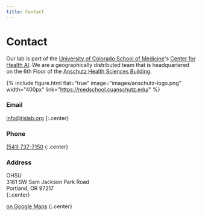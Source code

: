 ```yaml
---
title: Contact
---
```


# <i class="fas fa-envelope"></i>Contact

Our lab is part of the [University of Colorado School of Medicine](https://medschool.cuanschutz.edu/)'s [Center for Health AI](https://medschool.cuanschutz.edu/ai).
We are a geographically distributed team that is headquartered on the 6th Floor of the [Anschutz Health Sciences Building](https://www.ucdenver.edu/about/departments/FacilitiesManagement/FacilitiesProjects/ActiveProjects/Pages/AnschutzHealthSciencesBldg.aspx).

{%
  include figure.html
  flat="true"
  image="images/anschutz-logo.png"
  width="400px"
  link="https://medschool.cuanschutz.edu/"
%}

<!-- section break -->

### Email

[info@tislab.org](mailto:info@tislab.org)
{:.center}

### Phone

[(541) 737-7150](tel:+1-541-737-7150)
{:.center}

### Address

OHSU  
3181 SW Sam Jackson Park Road  
Portland, OR 97217  
{:.center}

[<i class="fas fa-external-link-alt"></i> on Google Maps](https://www.google.com/maps/place/Fitzsimons,+Aurora,+CO+80045/@39.7451033,-104.8419821,146m/data=!3m1!1e3!4m5!3m4!1s0x876c634db1dab039:0x437fc6e3d33aafef!8m2!3d39.7452864!4d-104.8417066)
{:.center}
